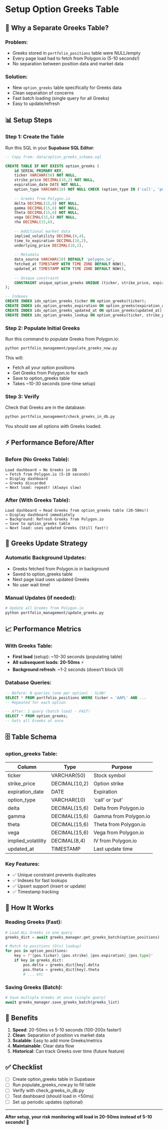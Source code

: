 # Setup Option Greeks Table

## 🎯 Why a Separate Greeks Table?

### Problem:
- Greeks stored in `portfolio_positions` table were NULL/empty
- Every page load had to fetch from Polygon.io (5-10 seconds!)
- No separation between position data and market data

### Solution:
- New `option_greeks` table specifically for Greeks data
- Clean separation of concerns
- Fast batch loading (single query for all Greeks)
- Easy to update/refresh

## 📊 Setup Steps

### Step 1: Create the Table

Run this SQL in your **Supabase SQL Editor**:

```sql
-- Copy from: data/option_greeks_schema.sql

CREATE TABLE IF NOT EXISTS option_greeks (
    id SERIAL PRIMARY KEY,
    ticker VARCHAR(50) NOT NULL,
    strike_price DECIMAL(10,2) NOT NULL,
    expiration_date DATE NOT NULL,
    option_type VARCHAR(10) NOT NULL CHECK (option_type IN ('call', 'put')),
    
    -- Greeks from Polygon.io
    delta DECIMAL(15,6) NOT NULL,
    gamma DECIMAL(15,6) NOT NULL,
    theta DECIMAL(15,6) NOT NULL,
    vega DECIMAL(15,6) NOT NULL,
    rho DECIMAL(15,6),
    
    -- Additional market data
    implied_volatility DECIMAL(8,4),
    time_to_expiration DECIMAL(10,2),
    underlying_price DECIMAL(10,2),
    
    -- Metadata
    data_source VARCHAR(20) DEFAULT 'polygon.io',
    fetched_at TIMESTAMP WITH TIME ZONE DEFAULT NOW(),
    updated_at TIMESTAMP WITH TIME ZONE DEFAULT NOW(),
    
    -- Unique constraint
    CONSTRAINT unique_option_greeks UNIQUE (ticker, strike_price, expiration_date, option_type)
);

-- Indexes
CREATE INDEX idx_option_greeks_ticker ON option_greeks(ticker);
CREATE INDEX idx_option_greeks_expiration ON option_greeks(expiration_date);
CREATE INDEX idx_option_greeks_updated_at ON option_greeks(updated_at);
CREATE INDEX idx_option_greeks_lookup ON option_greeks(ticker, strike_price, expiration_date, option_type);
```

### Step 2: Populate Initial Greeks

Run this command to populate Greeks from Polygon.io:

```bash
python portfolio_management/populate_greeks_now.py
```

This will:
- Fetch all your option positions
- Get Greeks from Polygon.io for each
- Save to option_greeks table
- Takes ~10-30 seconds (one-time setup)

### Step 3: Verify

Check that Greeks are in the database:

```bash
python portfolio_management/check_greeks_in_db.py
```

You should see all options with Greeks loaded.

## ⚡ Performance Before/After

### Before (No Greeks Table):
```
Load dashboard → No Greeks in DB
→ Fetch from Polygon.io (5-10 seconds)
→ Display dashboard
→ Greeks discarded
→ Next load: repeat! (Always slow)
```

### After (With Greeks Table):
```
Load dashboard → Read Greeks from option_greeks table (20-50ms!)
→ Display dashboard immediately
→ Background: Refresh Greeks from Polygon.io
→ Save to option_greeks table
→ Next load: uses updated Greeks (Still fast!)
```

## 🔄 Greeks Update Strategy

### Automatic Background Updates:
- Greeks fetched from Polygon.io in background
- Saved to option_greeks table
- Next page load uses updated Greeks
- No user wait time!

### Manual Updates (if needed):
```bash
# Update all Greeks from Polygon.io
python portfolio_management/update_greeks.py
```

## 📈 Performance Metrics

### With Greeks Table:
- **First load** (setup): ~10-30 seconds (populating table)
- **All subsequent loads**: **20-50ms** ⚡
- **Background refresh**: ~1-2 seconds (doesn't block UI)

### Database Queries:
```sql
-- Before: N queries (one per option) - SLOW!
SELECT * FROM portfolio_positions WHERE ticker = 'AAPL' AND ...
-- Repeated for each option

-- After: 1 query (batch load) - FAST!
SELECT * FROM option_greeks;
-- Gets all Greeks at once
```

## 🗄️ Table Schema

### option_greeks Table:
| Column | Type | Purpose |
|--------|------|---------|
| ticker | VARCHAR(50) | Stock symbol |
| strike_price | DECIMAL(10,2) | Option strike |
| expiration_date | DATE | Expiration |
| option_type | VARCHAR(10) | 'call' or 'put' |
| delta | DECIMAL(15,6) | Delta from Polygon.io |
| gamma | DECIMAL(15,6) | Gamma from Polygon.io |
| theta | DECIMAL(15,6) | Theta from Polygon.io |
| vega | DECIMAL(15,6) | Vega from Polygon.io |
| implied_volatility | DECIMAL(8,4) | IV from Polygon.io |
| updated_at | TIMESTAMP | Last update time |

### Key Features:
- ✅ Unique constraint prevents duplicates
- ✅ Indexes for fast lookups
- ✅ Upsert support (insert or update)
- ✅ Timestamp tracking

## 🔑 How It Works

### Reading Greeks (Fast):
```python
# Load ALL Greeks in one query
greeks_dict = await greeks_manager.get_greeks_batch(option_positions)

# Match to positions (O(n) lookup)
for pos in option_positions:
    key = f"{pos.ticker}_{pos.strike}_{pos.expiration}_{pos.type}"
    if key in greeks_dict:
        pos.delta = greeks_dict[key].delta
        pos.theta = greeks_dict[key].theta
        # ... etc
```

### Saving Greeks (Batch):
```python
# Save multiple Greeks at once (single query)
await greeks_manager.save_greeks_batch(greeks_list)
```

## 🎯 Benefits

1. **Speed**: 20-50ms vs 5-10 seconds (100-200x faster!)
2. **Clean**: Separation of position vs market data
3. **Scalable**: Easy to add more Greeks/metrics
4. **Maintainable**: Clear data flow
5. **Historical**: Can track Greeks over time (future feature)

## ✅ Checklist

- [ ] Create option_greeks table in Supabase
- [ ] Run populate_greeks_now.py to fill table
- [ ] Verify with check_greeks_in_db.py
- [ ] Test dashboard (should load in <50ms)
- [ ] Set up periodic updates (optional)

---

**After setup, your risk monitoring will load in 20-50ms instead of 5-10 seconds!** 🚀
